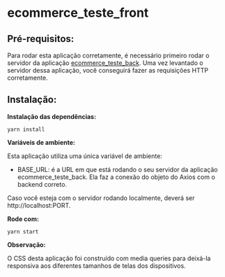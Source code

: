 # ecommerce_teste_front

## Pré-requisitos:

Para rodar esta aplicação corretamente, é necessário primeiro rodar o servidor da aplicação [ecommerce_teste_back](https://github.com/bmgbianca/ecommerce_teste_back/). Uma vez levantado o servidor dessa aplicação, você conseguirá fazer as requisições HTTP corretamente.

## Instalação:

**Instalação das dependências:**

```
yarn install
```

**Variáveis de ambiente:**

Esta aplicação utiliza uma única variável de ambiente:

- BASE_URL: é a URL em que está rodando o seu servidor da aplicação ecommerce_teste_back. Ela faz a conexão do objeto do Axios com o backend correto.

Caso você esteja com o servidor rodando localmente, deverá ser http://localhost:PORT.

**Rode com:**

```
yarn start
```

**Observação:**

O CSS desta aplicação foi construído com media queries para deixá-la responsiva aos diferentes tamanhos de telas dos dispositivos.
